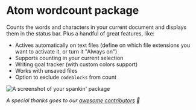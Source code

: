 # Atom wordcount package

Counts the words and characters in your current document and displays them in the status bar. Plus a handful of great features, like:

  - Actives automatically on text files (define on which file extensions you want to activate it, or turn it "Always on")
  - Supports counting in your current selection
  - Writing goal tracker (with custom colors support)
  - Works with unsaved files
  - Option to exclude `codeblocks` from count


![A screenshot of your spankin' package](https://f.cloud.github.com/assets/584259/2417048/20cf8554-ab14-11e3-9a9b-e29bde602654.gif)

*A special thanks goes to our [awesome contributors](https://github.com/nesQuick/atom-wordcount/graphs/contributors) 👏*
